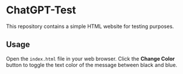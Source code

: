 # ChatGPT-Test

This repository contains a simple HTML website for testing purposes.

## Usage

Open the `index.html` file in your web browser. Click the **Change Color** button to toggle the text color of the message between black and blue.
